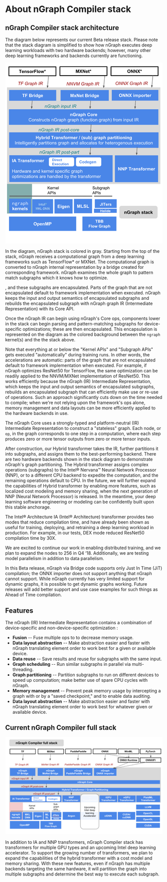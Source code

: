 About nGraph Compiler stack
===========================

nGraph Compiler stack architecture
----------------------------------

The diagram below represents our current Beta release stack. Please note 
that the stack diagram is simplified to show how nGraph executes deep 
learning workloads with two hardware backends; however, many other 
deep learning frameworks and backends currently are functioning.

![](doc/sphinx/source/graphics/stackngrknl.png)


In the diagram, nGraph stack is colored in gray. Starting from the 
top of the stack, nGraph receives a computational graph 
from a deep learning frameworks such as TensorFlow* or MXNet. The computational
graph is converted to nGraph internal representation by a bridge created for corresponding framework. 
nGraph examines the whole graph to pattern match subgraphs which it knows how to optimize.


, and these subgraphs are encapsulated. Parts of the graph that are not encapsulated default to framework implementation when executed. nGraph keeps the input and output semantics of encapsulated subgraphs and rebuilds the encapsulated subgraph with nGraph graph IR (Intermediate Representation) with its Core API.  



Once the nGraph IR can begin using nGraph's 
Core ops, components lower in the stack can begin parsing and 
pattern-matching subgraphs for device-specific optimizations; these 
are then encapsulated. This encapsulation is represented on the diagram 
as the colored background between the `ngraph` kernel(s) and the the 
stack above.

Note that everything at or below the "Kernel APIs" and "Subgraph 
APIs" gets executed "automatically" during training runs. In other 
words, the accelerations are automatic: parts of the graph that 
are not encapsulated default to framework implementation when 
executed. For example, if nGraph optimizes ResNet50 for TensorFlow, 
the same optimization can be readily applied to the NNVM/MXNet 
implementation of ResNet50. This works efficiently because the 
nGraph (IR) Intermediate Representation, which keeps the input 
and output semantics of encapsulated subgraphs, rebuilds an 
encapsulated subgraph that can efficiently make use or re-use 
of operations. Such an approach significantly cuts down on the 
time needed to compile; when we're not relying upon the framework's 
ops alone, memory management and data layouts can be more efficiently 
applied to the hardware backends in use.

The nGraph Core uses a strongly-typed and platform-neutral (IR) 
Intermediate Representation to construct a "stateless" graph. 
Each node, or `op`, in the graph corresponds to one step in 
a computation, where each step produces zero or more tensor 
outputs from zero or more tensor inputs.

After construction, our Hybrid transformer takes the IR, further 
partitions it into subgraphs, and assigns them to the best-performing 
backend. There are two hardware backends shown in the stack diagram 
to demonstrate nGraph's graph partitioning. The Hybrid transformer 
assigns complex operations (subgraphs) to the Intel® Nervana™ Neural 
Network Processor (NNP), or to a different CPU backend to expedite 
the computation, and the remaining operations default to CPU. In the 
future, we will further expand the capabilities of Hybrid transformer 
by enabling more features, such as localized cost modeling and memory 
sharing, when the next generation of NNP (Neural Network Processor) 
is released. In the meantime, your deep learning software engineering 
or modeling can be confidently built upon this stable anchorage.

The Intel® Architecture IA (Intel® Architecture) transformer provides 
two modes that reduce compilation time, and have already been shown 
as useful for training, deploying, and retraining a deep learning 
workload in production. For example, in our tests, DEX mode reduced 
ResNet50 compilation time by 30X.

We are excited to continue our work in enabling distributed training, 
and we plan to expand the nodes to 256 in Q4 ‘18. Additionally, we 
are testing model parallelism in addition to data parallelism.

In this Beta release, nGraph via Bridge code supports only Just In 
Time (JiT) compilation; the ONNX importer does not support anything 
that nGraph cannot support. While nGraph currently has very limited 
support for dynamic graphs, it is possible to get dynamic graphs 
working. Future releases will add better support and use case 
examples for such things as Ahead of Time compilation.

Features
--------

The nGraph (IR) Intermediate Representation contains a combination 
of device-specific and non-device-specific optimization :

-   **Fusion** -- Fuse multiple ops to to decrease memory usage.
-   **Data layout abstraction** -- Make abstraction easier and faster 
    with nGraph translating element order to work best for a given or 
    available device.
-   **Data reuse** -- Save results and reuse for subgraphs with the 
    same input.
-   **Graph scheduling** -- Run similar subgraphs in parallel via 
    multi-threading.
-   **Graph partitioning** -- Partition subgraphs to run on different 
    devices to speed up computation; make better use of spare CPU cycles 
    with nGraph.
-   **Memory management** -- Prevent peak memory usage by intercepting 
    a graph with or by a "saved checkpoint," and to enable data auditing.
-   **Data layout abstraction** -- Make abstraction easier and faster 
    with nGraph translating element order to work best for whatever given 
    or available device.


Current nGraph Compiler full stack
----------------------------------

![](doc/sphinx/source/graphics/full-ngstck.png)


In addition to IA and NNP transformers, nGraph Compiler stack has transformers
for multiple GPU types and an upcoming Intel deep learning accelerator. To 
support the growing number of transformers, we plan to expand the capabilities 
of the hybrid transformer with a cost model and memory sharing. With these new 
features, even if nGraph has multiple backends targeting the same hardware, it 
will partition the graph into multiple subgraphs and determine the best way to 
execute each subgraph.   
